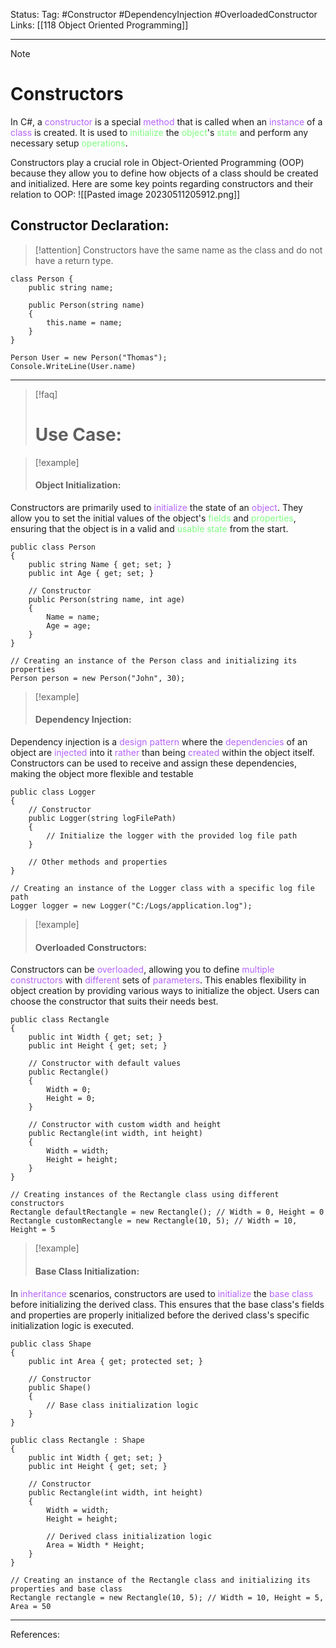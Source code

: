 Status: 
Tag: #Constructor #DependencyInjection #OverloadedConstructor
Links: [[118 Object Oriented Programming]]

---
> [!note] 
>  # Constructors

In C#, a <font style="color:#b562f9">constructor</font> is a special <font style="color:#b562f9">method</font> that is called when an <font style="color:#b562f9">instance</font> of a <font style="color:#b562f9">class</font> is created. It is used to <font style="color:#81fd83">initialize</font> the <font style="color:#81fd83">object</font>'s <font style="color:#81fd83">state</font> and perform any necessary setup <font style="color:#81fd83">operations</font>. 

Constructors play a crucial role in Object-Oriented Programming (OOP) because they allow you to define how objects of a class should be created and initialized. Here are some key points regarding constructors and their relation to OOP:
![[Pasted image 20230511205912.png]]
## Constructor Declaration:

> [!attention] 
>  Constructors have the same name as the class and do not have a return type.

``` run-csharp
class Person {
	public string name;
	
	public Person(string name)
	{
		this.name = name;
	}
}

Person User = new Person("Thomas");
Console.WriteLine(User.name)
```

--- 

> [!faq] 
>  # Use Case:

> [!example] 
>  #### Object Initialization:

Constructors are primarily used to <font style="color:#b562f9">initialize</font> the state of an <font style="color:#b562f9">object</font>. They allow you to set the initial values of the object's <font style="color:#81fd83">fields</font> and <font style="color:#81fd83">properties</font>, ensuring that the object is in a valid and <font style="color:#81fd83">usable state</font> from the start.

``` run-csharp
public class Person
{
    public string Name { get; set; }
    public int Age { get; set; }

    // Constructor
    public Person(string name, int age)
    {
        Name = name;
        Age = age;
    }
}

// Creating an instance of the Person class and initializing its properties
Person person = new Person("John", 30);

```


> [!example] 
>  #### Dependency Injection:

Dependency injection is a <font style="color:#b562f9">design pattern</font> where the <font style="color:#b562f9">dependencies</font> of an object are <font style="color:#b562f9">injected</font> into it <font style="color:#b562f9">rather</font> than being <font style="color:#b562f9">created</font> within the object itself. Constructors can be used to receive and assign these dependencies, making the object more flexible and testable

``` run-csharp
public class Logger
{
    // Constructor
    public Logger(string logFilePath)
    {
        // Initialize the logger with the provided log file path
    }

    // Other methods and properties
}

// Creating an instance of the Logger class with a specific log file path
Logger logger = new Logger("C:/Logs/application.log");

```


> [!example] 
>  #### Overloaded Constructors:

Constructors can be <font style="color:#b562f9">overloaded</font>, allowing you to define <font style="color:#b562f9">multiple constructors</font> with <font style="color:#b562f9">different</font> sets of <font style="color:#b562f9">parameters</font>. This enables flexibility in object creation by providing various ways to initialize the object. Users can choose the constructor that suits their needs best.

``` run-csharp
public class Rectangle
{
    public int Width { get; set; }
    public int Height { get; set; }

    // Constructor with default values
    public Rectangle()
    {
        Width = 0;
        Height = 0;
    }

    // Constructor with custom width and height
    public Rectangle(int width, int height)
    {
        Width = width;
        Height = height;
    }
}

// Creating instances of the Rectangle class using different constructors
Rectangle defaultRectangle = new Rectangle(); // Width = 0, Height = 0
Rectangle customRectangle = new Rectangle(10, 5); // Width = 10, Height = 5

```


> [!example] 
>  #### Base Class Initialization:

In <font style="color:#b562f9">inheritance</font> scenarios, constructors are used to <font style="color:#b562f9">initialize</font> the <font style="color:#b562f9">base class</font> before initializing the derived class. This ensures that the base class's fields and properties are properly initialized before the derived class's specific initialization logic is executed.

``` run-csharp
public class Shape
{
    public int Area { get; protected set; }

    // Constructor
    public Shape()
    {
        // Base class initialization logic
    }
}

public class Rectangle : Shape
{
    public int Width { get; set; }
    public int Height { get; set; }

    // Constructor
    public Rectangle(int width, int height)
    {
        Width = width;
        Height = height;

        // Derived class initialization logic
        Area = Width * Height;
    }
}

// Creating an instance of the Rectangle class and initializing its properties and base class
Rectangle rectangle = new Rectangle(10, 5); // Width = 10, Height = 5, Area = 50

```

---
References: